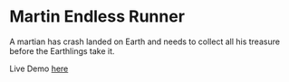 # Martin Endless Runner
A martian has crash landed on Earth and needs to collect all his treasure before the Earthlings take it.

Live Demo [here](https://mmckie1.github.io/Endless-Runner/)
